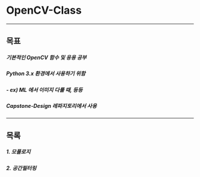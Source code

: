 # OpenCV-Class
----------
## 목표
##### 기본적인 OpenCV 함수 및 응용 공부
##### Python 3.x 환경에서 사용하기 위함
##### - ex) ML 에서 이미지 다룰 때, 등등
##### Capstone-Design 레파지토리에서 사용
----------
## 목록
##### 1. 모폴로지
##### 2. 공간필터링


